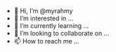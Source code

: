 - 👋 Hi, I’m @myrahmy
- 👀 I’m interested in ...
- 🌱 I’m currently learning ...
- 💞️ I’m looking to collaborate on ...
- 📫 How to reach me ...

<!---
myrahmy/myrahmy is a ✨ special ✨ repository because its `README.md` (this file) appears on your GitHub profile.
You can click the Preview link to take a look at your changes.
--->
